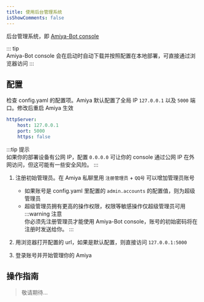 ```yaml
---
title: 使用后台管理系统
isShowComments: false
---
```


后台管理系统，即 [Amiya-Bot console](https://github.com/AmiyaBot/Amiya-Bot-console)

::: tip <br>
Amiya-Bot console 会在启动时自动下载并按照配置在本地部署，可直接通过浏览器访问
:::

## 配置

检查 config.yaml 的配置项。Amiya 默认配置了全局 IP `127.0.0.1` 以及 `5000` 端口。修改后重启 Amiya 生效

```yaml
httpServer:
    host: 127.0.0.1
    port: 5000
    https: false
```

:::tip 提示<br>
如果你的部署设备有公网 IP，配置 `0.0.0.0` 可让你的 console 通过公网 IP 在外网访问，但这可能有一些安全风险。
:::

1. 注册初始管理员。在 Amiya 私聊里用 `注册管理员` + `QQ号` 可以增加管理员账号
    - 如果账号是 config.yaml 里配置的 `admin.accounts` 的配置值，则为超级管理员
    - 超级管理员拥有更高的操作权限，权限等敏感操作仅超级管理员可用
      :::warning 注意<br>
      你必须先注册管理员才能使用 Amiya-Bot console，账号的初始密码将在注册时发送给你。
      :::

2. 用浏览器打开配置的 url，如果是默认配置，则直接访问 `127.0.0.1:5000`
3. 登录账号并开始管理你的 Amiya

## 操作指南

> 敬请期待...
